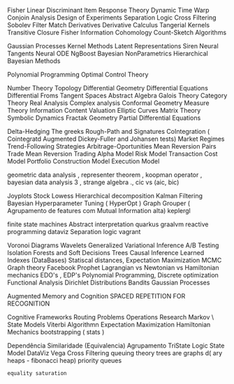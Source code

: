 Fisher Linear Discriminant
Item Response Theory
Dynamic Time Warp
Conjoin Analysis
Design of Experiments
Separation Logic
Cross Filtering
Sobolev Filter
Match Derivatives
Derivative Calculus
Tangerial Kernels
Transitive Closure
Fisher Information
Cohomology
Count-Sketch Algorithms

Gaussian Processes
Kernel Methods
Latent Representations
 Siren
 Neural Tangents
Neural ODE
NgBoost
Bayesian NonParametrics
Hierarchical Bayesian Methods

Polynomial Programming
Optimal Control Theory

Number Theory
Topology
Differential Geometry
Differential Equations
Differential Froms
Tangent Spaces
Abstract Algebra
Galois Theory
Category Theory
Real Analysis
Complex analysis
Conformal Geometry
Measure Theory
Information Content Valuation
Elliptic Curves
Matrix Theory
Symbolic Dynamics
Fractak Geometry
Partial Differential Equations

Delta-Hedging
The greeks
Rough-Path and Signatures
CoIntegration ( Cointegratd Augmented Dickey-Fuller and Johansen tests)
Market Regimes
Trend-Following Strategies
Arbitrage-Oportunities
Mean Reversion
Pairs Trade
Mean Reversion Trading
Alpha Model
Risk Model
Transaction Cost Model
Portfolio Construction Model
Execution Model

geometric data analysis , representer theorem , koopman operator , bayesian data analysis 3 ,
strange algebra ., cic vs (aic, bic)

Joyplots
Stock Lowess
Hierarchical decomposition
Kalman Filtering
Bayesian Hyperparameter Tuning ( HyperOpt )
Graph Grouper ( Agrupamento de features com  Mutual Information alta)
keplergl

finite state machines
Abstract interpretation
quarkus
graalvm
reactive programming
dataviz
Separation logic
vagrant

Voronoi Diagrams
Wavelets
Generalized Variational Inference
A/B Testing
Isolation Forests and Soft Decisions Trees
Causal Inference
Learned Indexes (DataBases)
Statiscal distances, Expectation Maximization
MCMC
Graph theory
Facebook Prophet
Lagrangian vs Newtonian vs Hamiltonian mechanics
EDO's , EDP's
Polynomial Programming, Discrete optimization
Functional Analysis
Dirichlet Distributions
Bandits
Gaussian Processes

Augmented Memory and Cognition
SPACED REPETITION FOR RECOGNITION

Cognitive Frameworks
    Routing Problems
    Operations Research
    Markov \ State Models
    Viterbi Algorithmn
    Expectation Maximization
    Hamiltonian Mechanics
    bootstrapping ( stats )

Dependência
Similaridade (Equivalencia)
Agrupamento
TriState Logic
State Model
DataViz Vega
Cross Filtering
queuing theory
trees are graphs
d( ary heaps - fibonacci heap) priority queues

```
equality saturation

```
